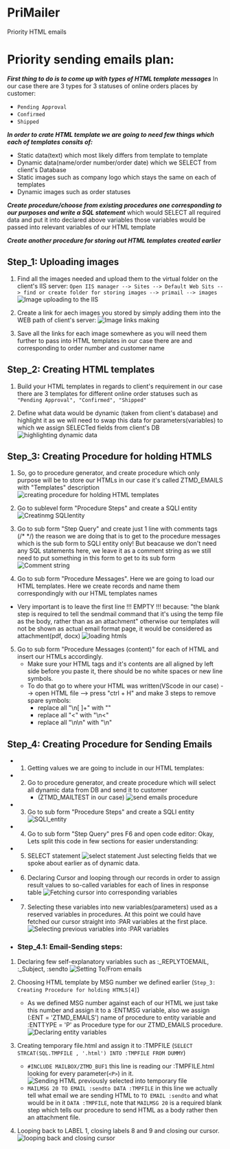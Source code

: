 # PriMailer
 Priority HTML emails



# Priority sending emails plan:

***First thing to do is to come up with types of HTML template messages***
In our case there are 3 types for 3 statuses of online orders places by customer: 
- `Pending Approval`
- `Confirmed`
- `Shipped`

***In order to crate HTML template we are going to need few things which each of templates consits of:***
- Static data(text) which most likely differs from template to template
- Dynamic data(name/order number/order date) which we SELECT from client's Database
- Static images such as company logo which stays the same on each of templates
- Dynamic images such as order statuses

***Create procedure/choose from existing procedures one corresponding to our purposes and write a SQL statement***
   which would SELECT all required data and put it into declared above variables
   those variables would be passed into relevant variables of our HTML template 

***Create another procedure for storing out HTML templates created earlier***



    
## Step_1: Uploading images
1. Find all the images needed and upload them to the virtual folder on the client's IIS server:
`Open IIS manager --> Sites --> Default Web Sits --> find or create folder for storing images --> primail --> images`
![Image uploading to the IIS](./upload_images.png)

2. Create a link for aech images you stored by simply adding them into the WEB path of client's server:
![Image links making](./making_image_links.png)

3. Save all the links for each image somewhere as you will need them further to pass into HTML templates 
in our case there are <P2> and <P5> corresponding to order number and customer name

    


## Step_2: Creating HTML templates

1. Build your HTML templates in regards to client's requirement
in our case there are 3 templates for different online order statuses
such as `"Pending Approval", "Confirmed", "Shipped"`

2. Define what data would be dynamic (taken from client's database) and highlight it as we will need to 
swap this data for parameters(variables) to which we assign SELECTed fields from client's DB
![highlighting dynamic data](./highlighting_dynamicdata.png)




## Step_3: Creating Procedure for holding HTMLS

1. So, go to procedure generator, and create procedure which only purpose will be to store our HTMLs
in our case it's called ZTMD_EMAILS with "Templates" description 
![creating procedure for holding HTML templates](./procedure_template.png)

2. Go to sublevel form "Procedure Steps" and create a SQLI entity
![Creatinmg SQLIentity](./SQLIentity.png)

3. Go to sub form "Step Query" and create just 1 line with comments tags (/* */)
the reason we are doing that is to get to the procedure messages which is the sub form 
to SQLI entity only! But beacause we don't need any SQL statements here, we leave it as a comment string as
we still need to put something in this form to get to its sub form
![Comment string](./Comment_string_for_SQLI.png)

4. Go to sub form "Procedure Messages". Here we are going to load our HTML templates.
Here we create records and name them correspondingly with our HTML templates names 
- Very important is to leave the first line !!! EMPTY !!! because:
"the blank step is required to tell the sendmail command that it's using the temp file as the body, rather than as an attachment"
otherwise our templates will not be shown as actual email format page, it would be considered as attachment(pdf, docx)
![loading htmls](./loading_htmls.png)
       
5. Go to sub form "Procedure Messages (content)" for each of HTML and insert our HTMLs accordingly.
   - Make sure your HTML tags and it's contents are all aligned by left side before you paste it, 
there should be no white spaces or new line symbols.
   - To do that go to where your HTML was written(VScode in our case) --> open HTML file --> press "ctrl + H"
and make 3 steps to remove spare symbols:
     - replace all "\n[ ]+" with ""
     - replace all "<" with "\n<"
     - replace all "\n\n" with "\n"



    
## Step_4: Creating Procedure for Sending Emails

- 1. Getting values we are going to include in our HTML templates:

- 2. Go to procedure generator, and create procedure which will select all dynamic data from DB and send it to customer
     - (ZTMD_MAILTEST in our case)
![send emails procedure](./procedure_sendmails.png)
        
- 3. Go to sub form "Procedure Steps" and create a SQLI entity
![SQLI_entity](./SQLI_emails.png)
        
- 4. Go to sub form "Step Query" pres F6 and open code editor:
Okay, Lets split this code in few sections for easier understanding:

- 5. SELECT statement
![select statement](./SELECT.png)
Just selecting fields that we spoke about earlier as of dynamic data.
        
- 6. Declaring Cursor and looping through our records in order to assign result values to so-called variables
for each of lines in response table
![Fetching cursor into corresponding variables](./fetching_cursor.png)

- 7. Selecting these variables into new variables(parameters) used as a reserved variables in procedures.
At this point we could have fetched our cursor straight into :PAR variables at the first place.
![Selecting previous variables into :PAR variables](./PAR_variables.png)


 - ### Step_4.1: Email-Sending steps:

 1. Declaring few self-explanatory variables such as :_REPLYTOEMAIL, :_Subject, :sendto
![Setting To/From emails](./email_variables.png)
        
 2. Choosing HTML template by MSG number we defined earlier (`Step_3: Creating Procedure for holding HTMLS[4]`)
    - As we defined  MSG number against each of our HTML we just take this number and assign it to a :ENTMSG variable,
    also we assign (:ENT = 'ZTMD_EMAILS') name of procedure to entity variable and 
    :ENTTYPE = 'P' as Procedure type for our ZTMD_EMAILS procedure.
    ![Declaring entity variables](./Entity_vars.png)

 3. Creating temporary file.html and assign it to :TMPFILE 
 (`SELECT STRCAT(SQL.TMPFILE , '.html') INTO :TMPFILE FROM DUMMY`)
    - `#INCLUDE MAILBOX/ZTMD_BUF1` this line is reading our :TMPFILE.html 
    looking for every parameter(`<P>`) in it.
    ![Sending HTML previously selected into temporary file](./Sending_HTML.png)
    - `MAILMSG 20 TO EMAIL :sendto DATA :TMPFILE` in this line we actually tell what email we are sending
    HTML to `TO EMAIL :sendto` and what would be in it `DATA :TMPFILE`, note that `MAILMSG 20` is a required blank step 
    which tells our procedure to send HTML as a body rather then an attachment file. 
 4. Looping back to LABEL 1, closing labels 8 and 9 and closing our cursor.
 ![looping back and closing cursor](./cursor_close.png)
 
    